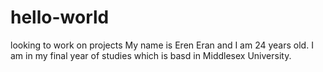 # hello-world
looking to work on projects
My name is Eren Eran and I am 24 years old. I am in my final year of studies which is basd in Middlesex University. 
